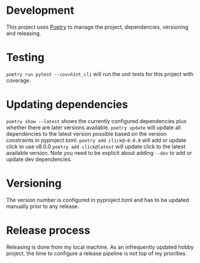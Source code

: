# Development

This project uses [Poetry](https://python-poetry.org/) to manage the project, dependencies, versioning and releasing.  

# Testing

`poetry run pytest --cov=hint_cli` will run the unit tests for this project with coverage.

# Updating dependencies

`poetry show --latest` shows the currently configured dependencies plus whether there are later versions available.
`poetry update` will update all dependencies to the latest version possible based on the version constraints in pyproject.toml.
`poetry add click@~8.0.0` will add or update click to use v8.0.0
`poetry add click@latest` will update click to the latest available version. Note you need to be explicit about adding `--dev` to add or update dev dependencies.

# Versioning

The version number is configured in pyproject.toml and has to be updated manually prior to any release.

# Release process

Releasing is done from my local machine. As an infrequently updated hobby project, the time to configure a release pipeline is not top of my priorities. 


